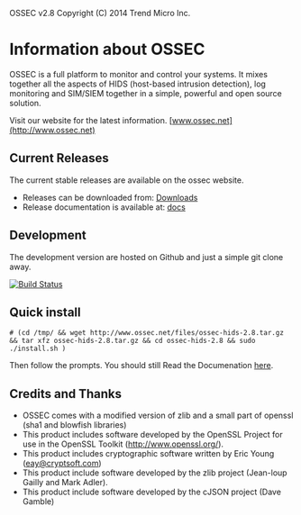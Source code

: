 OSSEC v2.8 Copyright (C) 2014 Trend Micro Inc.

# Information about OSSEC 

OSSEC is a full platform to monitor and control your systems. It mixes together 
all the aspects of HIDS (host-based intrusion detection), log monitoring and 
SIM/SIEM together in a simple, powerful and open source solution.

Visit our website for the latest information.  [www.ossec.net](http://www.ossec.net)



## Current Releases 

The current stable releases are available on the ossec website. 

* Releases can be downloaded from: [Downloads](http://www.ossec.net/?page_id=19)
* Release documentation is available at: [docs](http://www.ossec.net/doc/)

## Development ##

The development version are hosted on Github and just a simple git clone away. 

[![Build Status](https://travis-ci.org/ossec/ossec-hids.png?branch=master)](https://travis-ci.org/ossec/ossec-hids)

## Quick install 

```
# (cd /tmp/ && wget http://www.ossec.net/files/ossec-hids-2.8.tar.gz  && tar xfz ossec-hids-2.8.tar.gz && cd ossec-hids-2.8 && sudo ./install.sh )

```

Then follow the prompts.  You should still Read the Documenation [here](http://ossec.net/doc/).

## Credits and Thanks ##

* OSSEC comes with a modified version of zlib and a small part 
  of openssl (sha1 and blowfish libraries)
* This product includes software developed by the OpenSSL Project
  for use in the OpenSSL Toolkit (http://www.openssl.org/).
* This product includes cryptographic software written by Eric 
  Young (eay@cryptsoft.com)
* This product include software developed by the zlib project 
  (Jean-loup Gailly and Mark Adler).
* This product include software developed by the cJSON project 
  (Dave Gamble)


